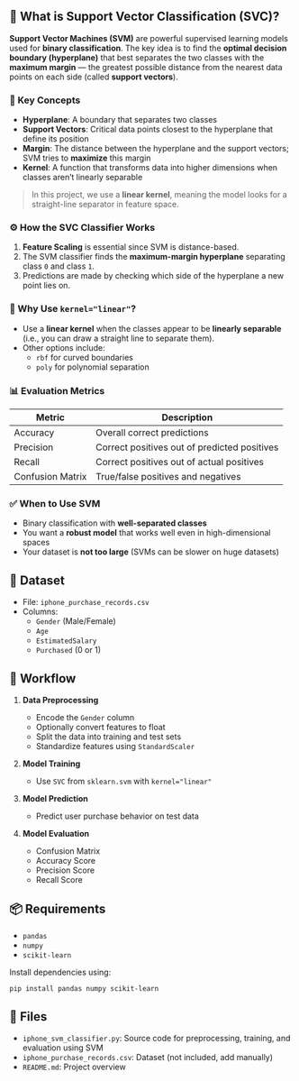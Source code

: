 ## 📘 What is Support Vector Classification (SVC)?

**Support Vector Machines (SVM)** are powerful supervised learning models used for **binary classification**. The key idea is to find the **optimal decision boundary (hyperplane)** that best separates the two classes with the **maximum margin** — the greatest possible distance from the nearest data points on each side (called **support vectors**).

### 🧠 Key Concepts

- **Hyperplane**: A boundary that separates two classes
- **Support Vectors**: Critical data points closest to the hyperplane that define its position
- **Margin**: The distance between the hyperplane and the support vectors; SVM tries to **maximize** this margin
- **Kernel**: A function that transforms data into higher dimensions when classes aren’t linearly separable

> In this project, we use a **linear kernel**, meaning the model looks for a straight-line separator in feature space.

### ⚙️ How the SVC Classifier Works

1. **Feature Scaling** is essential since SVM is distance-based.
2. The SVM classifier finds the **maximum-margin hyperplane** separating class `0` and class `1`.
3. Predictions are made by checking which side of the hyperplane a new point lies on.

### 📏 Why Use `kernel="linear"`?

- Use a **linear kernel** when the classes appear to be **linearly separable** (i.e., you can draw a straight line to separate them).
- Other options include:
  - `rbf` for curved boundaries
  - `poly` for polynomial separation

### 📊 Evaluation Metrics

| Metric     | Description                                  |
|------------|----------------------------------------------|
| Accuracy   | Overall correct predictions                  |
| Precision  | Correct positives out of predicted positives |
| Recall     | Correct positives out of actual positives    |
| Confusion Matrix | True/false positives and negatives     |

### ✅ When to Use SVM

- Binary classification with **well-separated classes**
- You want a **robust model** that works well even in high-dimensional spaces
- Your dataset is **not too large** (SVMs can be slower on huge datasets)

## 📂 Dataset

- File: `iphone_purchase_records.csv`
- Columns:
  - `Gender` (Male/Female)
  - `Age`
  - `EstimatedSalary`
  - `Purchased` (0 or 1)

## 🧠 Workflow

1. **Data Preprocessing**
   - Encode the `Gender` column
   - Optionally convert features to float
   - Split the data into training and test sets
   - Standardize features using `StandardScaler`

2. **Model Training**
   - Use `SVC` from `sklearn.svm` with `kernel="linear"`

3. **Model Prediction**
   - Predict user purchase behavior on test data

4. **Model Evaluation**
   - Confusion Matrix
   - Accuracy Score
   - Precision Score
   - Recall Score

## 📦 Requirements

- `pandas`
- `numpy`
- `scikit-learn`

Install dependencies using:
```bash
pip install pandas numpy scikit-learn
```

## 📁 Files

- `iphone_svm_classifier.py`: Source code for preprocessing, training, and evaluation using SVM
- `iphone_purchase_records.csv`: Dataset (not included, add manually)
- `README.md`: Project overview
